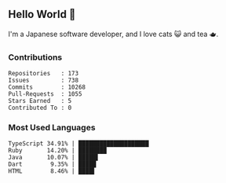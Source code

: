 ## Hello World 👋

I'm a Japanese software developer, and I love cats 😺 and tea 🫖.

### Contributions

    Repositories   : 173
    Issues         : 738
    Commits        : 10268
    Pull-Requests  : 1055
    Stars Earned   : 5
    Contributed To : 0

### Most Used Languages

    TypeScript 34.91% | ████████████████████
    Ruby       14.20% | ████████
    Java       10.07% | █████▌
    Dart        9.35% | █████
    HTML        8.46% | ████▌
